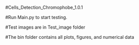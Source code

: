 #Cells_Detection_Chromophobe_1.0.1





#Run Main.py to start testing.




#Test images are in Test_image folder




#The bin folder contains all plots, figures, and numerical data
